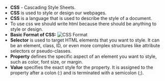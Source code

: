 - **CSS** - Cascading Style Sheets.
- **CSS** is used to style or design our webpages.
- **CSS** is a language that is used to describe the style of a document.
- To use css we should write html because there should be anything to style or design.
- **Basic Format of CSS:** ![CSS Format](Resources/CSS%20Format.png)
- **Selector** is used to target HTML elements that you want to style. It can be an element, class, ID, or even more complex structures like attribute selectors or pseudo-classes.
- **Property** defines the specific aspect of an element you want to style, such as color, font size, or margin.
- **Value** specifies the exact style for the property. It is assigned to the property after a colon (:) and is terminated with a semicolon (;).